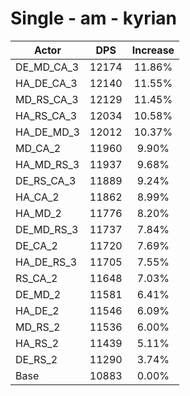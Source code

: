 # Single - am - kyrian
| Actor | DPS | Increase |
|---|:---:|:---:|
|DE_MD_CA_3|12174|11.86%|
|HA_DE_CA_3|12140|11.55%|
|MD_RS_CA_3|12129|11.45%|
|HA_RS_CA_3|12034|10.58%|
|HA_DE_MD_3|12012|10.37%|
|MD_CA_2|11960|9.90%|
|HA_MD_RS_3|11937|9.68%|
|DE_RS_CA_3|11889|9.24%|
|HA_CA_2|11862|8.99%|
|HA_MD_2|11776|8.20%|
|DE_MD_RS_3|11737|7.84%|
|DE_CA_2|11720|7.69%|
|HA_DE_RS_3|11705|7.55%|
|RS_CA_2|11648|7.03%|
|DE_MD_2|11581|6.41%|
|HA_DE_2|11546|6.09%|
|MD_RS_2|11536|6.00%|
|HA_RS_2|11439|5.11%|
|DE_RS_2|11290|3.74%|
|Base|10883|0.00%|
